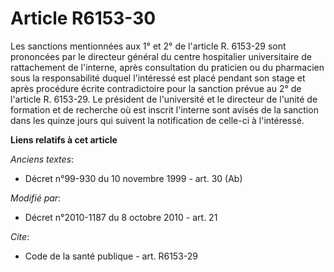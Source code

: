 # Article R6153-30

Les sanctions mentionnées aux 1° et 2° de l'article R. 6153-29 sont prononcées par le directeur général du centre hospitalier
universitaire de rattachement de l'interne, après consultation du praticien ou du pharmacien sous la responsabilité duquel
l'intéressé est placé pendant son stage et après procédure écrite contradictoire pour la sanction prévue au 2° de l'article
R. 6153-29. Le président de l'université et le directeur de l'unité de formation et de recherche où est inscrit l'interne
sont avisés de la sanction dans les quinze jours qui suivent la notification de celle-ci à l'intéressé.

**Liens relatifs à cet article**

_Anciens textes_:

  - Décret n°99-930 du 10 novembre 1999 - art. 30 (Ab)

_Modifié par_:

  - Décret n°2010-1187 du 8 octobre 2010 - art. 21

_Cite_:

  - Code de la santé publique - art. R6153-29
